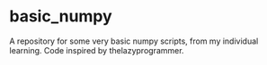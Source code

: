 # basic_numpy
A repository for some very basic numpy scripts, from my individual learning. Code inspired by thelazyprogrammer.
